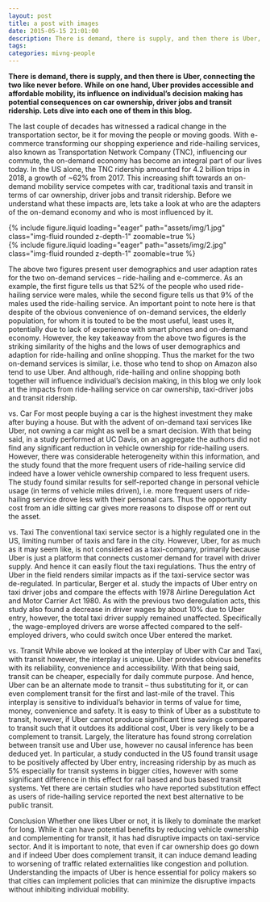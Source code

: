 ```yaml
---
layout: post
title: a post with images
date: 2015-05-15 21:01:00
description: There is demand, there is supply, and then there is Uber, connecting the two like never before. While on one hand, Uber provides accessible and affordable mobility, its influence on individual’s decision making has potential consequences on car ownership, driver jobs and transit ridership. Lets dive into each one of them in this blog.
tags: 
categories: mivng-people
---
```


**There is demand, there is supply, and then there is Uber, connecting the two like never before. While on one hand, Uber provides accessible and affordable mobility, its influence on individual’s decision making has potential consequences on car ownership, driver jobs and transit ridership. Lets dive into each one of them in this blog.**

The last couple of decades has witnessed a radical change in the transportation sector, be it for moving the people or moving goods. With e-commerce transforming our shopping experience and ride-hailing services, also known as Transportation Network Company (TNC), influencing our commute, the on-demand economy has become an integral part of our lives today. In the US alone, the TNC ridership amounted for 4.2 billion trips in 2018, a growth of ~62% from 2017. This increasing shift towards an on-demand mobility service competes with car, traditional taxis and transit in terms of car ownership, driver jobs and transit ridership. Before we understand what these impacts are, lets take a look at who are the adapters of the on-demand economy and who is most influenced by it. 

<div class="row mt-3">
    <div class="col-sm mt-3 mt-md-0">
        {% include figure.liquid loading="eager" path="assets/img/1.jpg" class="img-fluid rounded z-depth-1" zoomable=true %}
    </div>
</div>

<div class="row mt-3">
    <div class="col-sm mt-3 mt-md-0">
        {% include figure.liquid loading="eager" path="assets/img/2.jpg" class="img-fluid rounded z-depth-1" zoomable=true %}
    </div>
</div>

The above two figures present user demographics and user adaption rates for the two on-demand services – ride-hailing and e-commerce. As an example, the first figure tells us that 52% of the people who used ride-hailing service were males, while the second figure tells us that 9% of the males used the ride-hailing service. An important point to note here is that despite of the obvious convenience of on-demand services, the elderly population, for whom it is touted to be the most useful, least uses it, potentially due to lack of experience with smart phones and on-demand economy. However, the key takeaway from the above two figures is the striking similarity of the highs and the lows of user demographics and adaption for ride-hailing and online shopping. Thus the market for the two on-demand services is similar, i.e. those who tend to shop on Amazon also tend to use Uber. And although, ride-hailing and online shopping both together will influence individual’s decision making, in this blog we only look at the impacts from ride-hailing service on car ownership, taxi-driver jobs and transit ridership.

vs. Car
For most people buying a car is the highest investment they make after buying a house. But with the advent of on-demand taxi services like Uber, not owning a car might as well be a smart decision. With that being said, in a study performed at UC Davis, on an aggregate the authors did not find any significant reduction in vehicle ownership for ride-hailing users. However, there was considerable heterogeneity within this information, and the study found that the more frequent users of ride-hailing service did indeed have a lower vehicle ownership compared to less frequent users. The study found similar results for self-reported change in personal vehicle usage (in terms of vehicle miles driven), i.e. more frequent users of ride-hailing service drove less with their personal cars. Thus the opportunity cost from an idle sitting car gives more reasons to dispose off or rent out the asset.

vs. Taxi
The conventional taxi service sector is a highly regulated one in the US, limiting number of taxis and fare in the city. However, Uber, for as much as it may seem like, is not considered as a taxi-company, primarily because Uber is just a platform that connects customer demand for travel with driver supply. And hence it can easily flout the taxi regulations. Thus the entry of Uber in the field renders similar impacts as if the taxi-service sector was de-regulated. In particular, Berger et al. study the impacts of Uber entry on taxi driver jobs and compare the effects with 1978 Airline Deregulation Act and Motor Carrier Act 1980. As with the previous two deregulation acts, this study also found a decrease in driver wages by about 10% due to Uber entry, however, the total taxi driver supply remained unaffected. Specifically , the wage-employed drivers are worse affected compared to the self-employed drivers, who could switch once Uber entered the market.

vs. Transit
While above we looked at the interplay of Uber with Car and Taxi, with transit however, the interplay is unique. Uber provides obvious benefits with its reliability, convenience and accessibility. With that being said, transit can be cheaper, especially for daily commute purpose. And hence, Uber can be an alternate mode to transit – thus substituting for it, or can even complement transit for the first and last-mile of the travel. This interplay is sensitive to individual’s behavior in terms of value for time, money, convenience and safety. It is easy to think of Uber as a substitute to transit, however, if Uber cannot produce significant time savings compared to transit such that it outdoes its additional cost, Uber is very likely to be a complement to transit. Largely, the literature has found strong correlation between transit use and Uber use, however no causal inference has been deduced yet. In particular, a study conducted in the US found transit usage to be positively affected by Uber entry, increasing ridership by as much as 5% especially for transit systems in bigger cities, however with some significant difference in this effect for rail based and bus based transit systems. Yet there are certain studies who have reported substitution effect as users of ride-hailing service reported the next best alternative to be public transit.

Conclusion
Whether one likes Uber or not, it is likely to dominate the market for long. While it can have potential benefits by reducing vehicle ownership and complementing for transit, it has had disruptive impacts on taxi-service sector. And it is important to note, that even if car ownership does go down and if indeed Uber does complement transit, it can induce demand leading to worsening of traffic related externalities like congestion and pollution. Understanding the impacts of Uber is hence essential for policy makers so that cities can implement policies that can minimize the disruptive impacts without inhibiting individual mobility.
